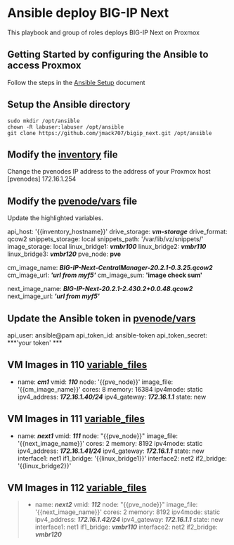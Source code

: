 # Ansible deploy BIG-IP Next

This playbook and group of roles deploys BIG-IP Next on Proxmox

## Getting Started by configuring the Ansible to access Proxmox
Follow the steps in the [Ansible Setup](/ansible-setup.md) document 

## Setup the Ansible directory
```shell
sudo mkdir /opt/ansible
chown -R labuser:labuser /opt/ansible
git clone https://github.com/jmack707/bigip_next.git /opt/ansible
```

## Modify the [inventory](/inventory) file
Change the pvenodes IP address to the address of your Proxmox host
[pvenodes]
172.16.1.254

## Modify the [pvenode/vars](/group_vars/pvenodes/vars) file
Update the highlighted variables. 

api_host: '{{inventory_hostname}}'
drive_storage: ***vm-storage***
drive_format: qcow2
snippets_storage: local
snippets_path: '/var/lib/vz/snippets/'
image_storage: local
linux_bridge1: ***vmbr100***
linux_bridge2: ***vmbr110***
linux_bridge3: ***vmbr120***
pve_node: **pve**

cm_image_name: ***BIG-IP-Next-CentralManager-20.2.1-0.3.25.qcow2***
cm_image_url: ***'url from myf5'***
cm_image_sum: ****'image check sum'****


next_image_name: ***BIG-IP-Next-20.2.1-2.430.2+0.0.48.qcow2***
next_image_url: ***'url from myf5'***

## Update the Ansible token in [pvenode/vars](/group_vars/pvenodes/vault)
api_user: ansible@pam
api_token_id: ansible-token
api_token_secret: ***'your token' ***

## VM Images in 110 [variable_files](/variable_files/vms/110.yml)
  - name: ***cm1***
    vmid: ***110***
    node: '{{pve_node}}'
    image_file: '{{cm_image_name}}'
    cores: 8
    memory: 16384
    ipv4mode: static
    ipv4_address: ***172.16.1.40/24***
    ipv4_gateway: ***172.16.1.1***
    state: new

## VM Images in 111 [variable_files](/variable_files/vms/111.yml)
  - name: ***next1***
    vmid: ***111***
    node: "{{pve_node}}" 
    image_file: '{{next_image_name}}'
    cores: 2
    memory: 8192
    ipv4mode: static
    ipv4_address: ***172.16.1.41/24***
    ipv4_gateway: ***172.16.1.1***
    state: new
    interface1: net1 
    if1_bridge: '{{linux_bridge1}}'
    interface2: net2
    if2_bridge: '{{linux_bridge2}}'

## VM Images in 112 [variable_files](/variable_files/vms/112.yml)
  
>  - name: ***next2***
>    vmid: ***112***
>    node: "{{pve_node}}" 
>    image_file: '{{next_image_name}}'
>    cores: 2
>    memory: 8192
>    ipv4mode: static
>    ipv4_address: ***172.16.1.42/24***
>    ipv4_gateway: ***172.16.1.1***
>    state: new
>    interface1: net1 
>    if1_bridge: ***vmbr110***
>    interface2: net2
>    if2_bridge: ***vmbr120***
